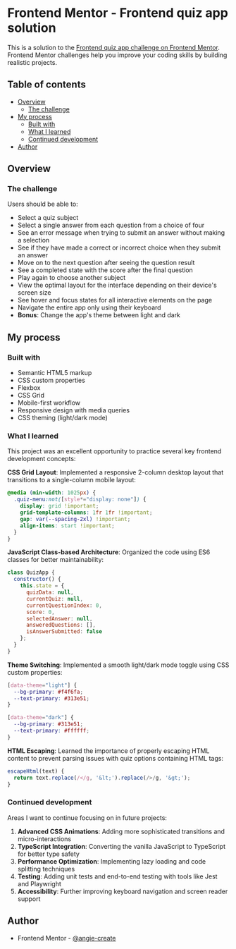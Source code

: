 # Frontend Mentor - Frontend quiz app solution

This is a solution to the [Frontend quiz app challenge on Frontend Mentor](https://www.frontendmentor.io/challenges/frontend-quiz-app-BE7xkzXQnU). Frontend Mentor challenges help you improve your coding skills by building realistic projects.

## Table of contents

- [Overview](#overview)
  - [The challenge](#the-challenge)
- [My process](#my-process)
  - [Built with](#built-with)
  - [What I learned](#what-i-learned)
  - [Continued development](#continued-development)
- [Author](#author)

## Overview

### The challenge

Users should be able to:

- Select a quiz subject
- Select a single answer from each question from a choice of four
- See an error message when trying to submit an answer without making a selection
- See if they have made a correct or incorrect choice when they submit an answer
- Move on to the next question after seeing the question result
- See a completed state with the score after the final question
- Play again to choose another subject
- View the optimal layout for the interface depending on their device's screen size
- See hover and focus states for all interactive elements on the page
- Navigate the entire app only using their keyboard
- **Bonus**: Change the app's theme between light and dark


## My process

### Built with

- Semantic HTML5 markup
- CSS custom properties
- Flexbox
- CSS Grid
- Mobile-first workflow
- Responsive design with media queries
- CSS theming (light/dark mode)

### What I learned

This project was an excellent opportunity to practice several key frontend development concepts:

**CSS Grid Layout**: Implemented a responsive 2-column desktop layout that transitions to a single-column mobile layout:

```css
@media (min-width: 1025px) {
  .quiz-menu:not([style*="display: none"]) {
    display: grid !important;
    grid-template-columns: 1fr 1fr !important;
    gap: var(--spacing-2xl) !important;
    align-items: start !important;
  }
}
```

**JavaScript Class-based Architecture**: Organized the code using ES6 classes for better maintainability:

```js
class QuizApp {
  constructor() {
    this.state = {
      quizData: null,
      currentQuiz: null,
      currentQuestionIndex: 0,
      score: 0,
      selectedAnswer: null,
      answeredQuestions: [],
      isAnswerSubmitted: false
    };
  }
}
```

**Theme Switching**: Implemented a smooth light/dark mode toggle using CSS custom properties:

```css
[data-theme="light"] {
  --bg-primary: #f4f6fa;
  --text-primary: #313e51;
}

[data-theme="dark"] {
  --bg-primary: #313e51;
  --text-primary: #ffffff;
}
```

**HTML Escaping**: Learned the importance of properly escaping HTML content to prevent parsing issues with quiz options containing HTML tags:

```js
escapeHtml(text) {
  return text.replace(/</g, '&lt;').replace(/>/g, '&gt;');
}
```

### Continued development

Areas I want to continue focusing on in future projects:

1. **Advanced CSS Animations**: Adding more sophisticated transitions and micro-interactions
2. **TypeScript Integration**: Converting the vanilla JavaScript to TypeScript for better type safety
3. **Performance Optimization**: Implementing lazy loading and code splitting techniques
4. **Testing**: Adding unit tests and end-to-end testing with tools like Jest and Playwright
5. **Accessibility**: Further improving keyboard navigation and screen reader support

## Author

- Frontend Mentor - [@angie-create](https://www.frontendmentor.io/profile/angie-create)